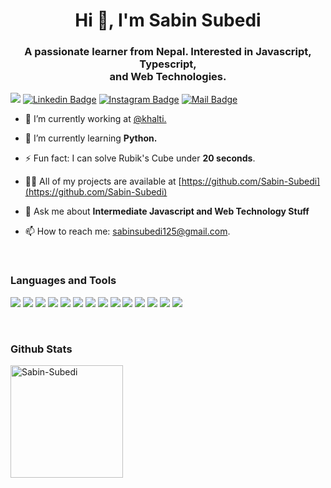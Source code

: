 <h1 align="center">Hi 👋, I'm Sabin Subedi</h1>
<h3 align="center">A passionate learner from Nepal. Interested in Javascript, Typescript, <br /> and Web Technologies.</h3>

![](https://komarev.com/ghpvc/?username=Sabin-Subedi&label=Profile%20views&color=0e75b6&style=flat)
[![Linkedin
Badge](https://img.shields.io/badge/-SabinSubedi-informational?style=flat&labelColor=0e76a8&logo=linkedin&logoColor=white)](https://www.linkedin.com/in/sabin-subedi-69517519a/)
[![Instagram
Badge](https://img.shields.io/badge/-sabinsubedi87-ff69b4?style=flat&labelColor=e84393&logo=instagram&logoColor=white)](https://www.instagram.com/sabin_subedi87/)
[![Mail
Badge](https://img.shields.io/badge/-sabin%20subedi-red?style=flat&labelColor=c0392b&logo=gmail&logoColor=white)](mailto:sabinsubedi125@gmail.com)

<!-- TODO: Add last video link -->

- 🔭 I’m currently working at [@khalti.](https://www.linkedin.com/company/khalti-digital-wallet/mycompany/)

- 🌱 I’m currently learning **Python.**
- ⚡ Fun fact: I can solve Rubik's Cube under **20 seconds**.

- 👨‍💻 All of my projects are available at [https://github.com/Sabin-Subedi](https://github.com/Sabin-Subedi)

- 💬 Ask me about **Intermediate Javascript and Web Technology Stuff**

- 📫 How to reach me: sabinsubedi125@gmail.com.

<br />

### Languages and Tools

![](https://img.shields.io/badge/HTML5-E34F26?style=for-the-badge&logo=html5&logoColor=white)
![](https://img.shields.io/badge/CSS3-1572B6?style=for-the-badge&logo=css3&logoColor=white)
![](https://img.shields.io/badge/JavaScript-F7DF1E?style=for-the-badge&logo=javascript&logoColor=black)
![](https://img.shields.io/badge/TypeScript-007ACC?style=for-the-badge&logo=typescript&logoColor=white)
![](https://img.shields.io/badge/Python-306998?style=for-the-badge&logo=python&logoColor=white)
![](https://img.shields.io/badge/MONGODB-00EF8M?style=for-the-badge&logo=mongodb&logoColor=white)
![](https://img.shields.io/badge/GitHub_Actions-2088FF?style=for-the-badge&logo=github-actions&logoColor=white)
![](https://img.shields.io/badge/VUEJS-42b883?style=for-the-badge&logo=vuedotjs&logoColor=white)
![](https://img.shields.io/badge/NUXTJS-42b883?style=for-the-badge&logo=vued=nuxt&logoColor=white)
![](https://img.shields.io/badge/Node.js-339933?style=for-the-badge&logo=nodedotjs&logoColor=white)
![](https://img.shields.io/badge/ReactJS-20232A?style=for-the-badge&logo=react&logoColor=)
![](https://img.shields.io/badge/-nextjs-000?style=for-the-badge&logo=nextdotjs&&logoColor=white)
![](https://img.shields.io/badge/React_Native-20232A?style=for-the-badge&logo=react&logoColor=)
![](https://img.shields.io/badge/Git-F05032?style=for-the-badge&logo=git&logoColor=white)

<br />

### Github Stats
<!-- 
![Ipenywis's github
stats](https://github-readme-stats.vercel.app/api?username=Sabin-Subedi&count_private=true&theme=tokyonight) -->

<img align="center" height="180em" src="https://github-readme-streak-stats.herokuapp.com/?user=Sabin-Subedi&theme=tokyonight" alt="Sabin-Subedi" />

